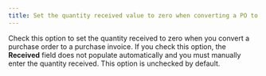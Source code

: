 ```yaml
---
title: Set the quantity received value to zero when converting a PO to a PI
---
```



Check this option to set the quantity received to zero when you convert  a purchase order to a purchase invoice. If you check this option, the  **Received** field does not populate  automatically and you must manually enter the quantity received. This  option is unchecked by default.
